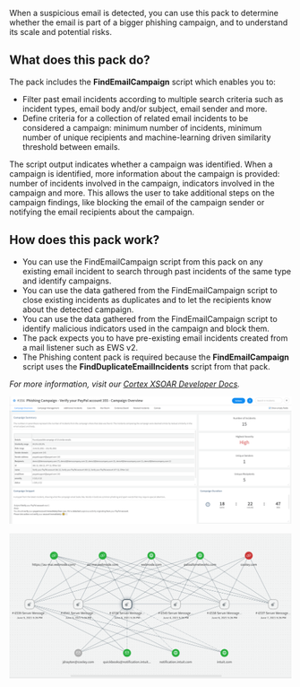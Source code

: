 When a suspicious email is detected, you can use this pack to determine whether the email is part of a bigger phishing campaign, and to understand its scale and potential risks.

## What does this pack do?

The pack includes the **FindEmailCampaign** script which enables you to: 

- Filter past email incidents according to multiple search criteria such as incident types, email body and/or subject, email sender and more.
- Define criteria for a collection of related email incidents to be considered a campaign: minimum number of incidents, minimum number of unique recipients and machine-learning driven similarity threshold between emails.

The script output indicates whether a campaign was identified. When a campaign is identified, more information about the campaign is provided: number of incidents involved in the campaign, indicators involved in the campaign and more.
This allows the user to take additional steps on the campaign findings, like blocking the email of the campaign sender or notifying the email recipients about the campaign.


## How does this pack work?

- You can use the FindEmailCampaign script from this pack on any existing email incident to search through past incidents of the same type and identify campaigns.
- You can use the data gathered from the FindEmailCampaign script to close existing incidents as duplicates and to let the recipients know about the detected campaign.
- You can use the data gathered from the FindEmailCampaign script to identify malicious indicators used in the campaign and block them.
- The pack expects you to have pre-existing email incidents created from a mail listener such as EWS v2.
- The Phishing content pack is required because the **FindEmailCampaign** script uses the **FindDuplicateEmailIncidents** script from that pack.

_For more information, visit our [Cortex XSOAR Developer Docs](https://xsoar.pan.dev/docs/reference/packs/phishing-campaign)._

![image](doc_files/campaign-overview.png)

![image](doc_files/campaign-canvas.png)



